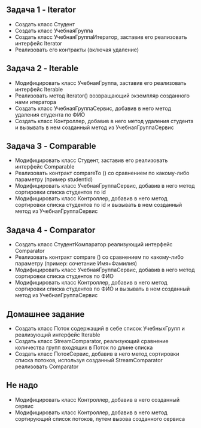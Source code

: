 ﻿## Задача 1 - Iterator
* Создать класс Студент
* Создать класс УчебнаяГруппа
* Создать класс УчебнаяГруппаИтератор, заставив его реализовать
  интерфейс Iterator
* Реализовать его контракты (включая удаление)

## Задача 2 - Iterable
* Модифицировать класс УчебнаяГруппа, заставив его реализовать
интерфейс Iterable
* Реализовать метод iterator() возвращающий экземпляр созданного нами
  итератора
* Создать класс УчебнаяГруппаСервис, добавив в него метод удаления
  студента по ФИО
* Создать класс Контроллер, добавив в него метод удаления студента и
  вызывать в нем созданный метод из УчебнаяГруппаСервис

## Задача 3 - Comparable
* Модифицировать класс Студент, заставив его реализовать интерфейс
  Comparable
* Реализовать контракт compareTo () со сравнением по какому-либо
  параметру (пример studentId)
* Модифицировать класс УчебнаяГруппаСервис, добавив в него метод
  сортировки списка студентов по id
* Модифицировать класс Контроллер, добавив в него метод сортировки
  списка студентов по id и вызывать в нем созданный метод из
  УчебнаяГруппаСервис

## Задача 4 - Comparator
* Создать класс СтудентКомпаратор реализующий интерфейс Comparator
* Реализовать контракт compare () со сравнением по какому-либо параметру
  (пример: сочетание Имя+Фамилия)
* Модифицировать класс УчебнаяГруппаСервис, добавив в него метод
  сортировки списка студентов по ФИО
* Модифицировать класс Контроллер, добавив в него метод сортировки
  списка студентов по ФИО и вызывать в нем созданный метод из
  УчебнаяГруппаСервис

## Домашнее задание
* Создать класс Поток содержащий в себе список УчебныхГрупп и
  реализующий интерфейс Iterable
* Создать класс StreamComparator, реализующий сравнение количества групп
  входящих в Поток по длине списка
* Создать класс ПотокСервис, добавив в него метод сортировки списка
  потоков, используя созданный StreamComparator реализовать Comparator
## Не надо
* Модифицировать класс Контроллер, добавив в него созданный сервис
* Модифицировать класс Контроллер, добавив в него метод сортирующий
  список потоков, путем вызова созданного сервиса
